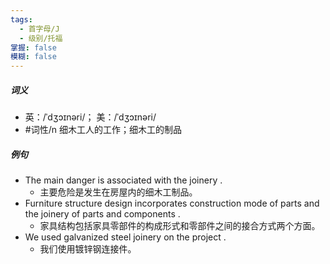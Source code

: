 ```yaml
---
tags:
  - 首字母/J
  - 级别/托福
掌握: false
模糊: false
---
```

##### 词义
- 英：/ˈdʒɔɪnəri/； 美：/ˈdʒɔɪnəri/
- #词性/n  细木工人的工作；细木工的制品
##### 例句
- The main danger is associated with the joinery .
	- 主要危险是发生在房屋内的细木工制品。
- Furniture structure design incorporates construction mode of parts and the joinery of parts and components .
	- 家具结构包括家具零部件的构成形式和零部件之间的接合方式两个方面。
- We used galvanized steel joinery on the project .
	- 我们使用镀锌钢连接件。
